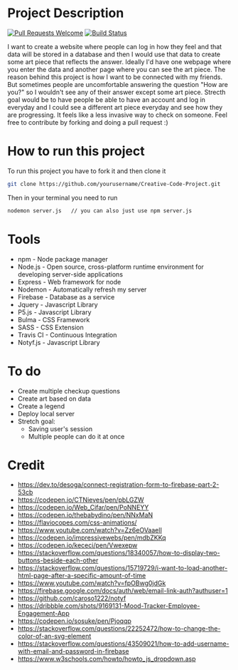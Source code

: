 # Project Description
[![Pull Requests Welcome](https://img.shields.io/badge/PRs-welcome-brightgreen.svg?style=flat)](http://makeapullrequest.com)
[![Build Status](https://travis-ci.com/Oceanestars/Creative-Code-Project.svg?branch=master)](https://travis-ci.com/Oceanestars/Creative-Code-Project)

I want to create a website where people can log in how they feel and that data will be stored in a database
and then I would use that data to create some art piece that reflects the answer.
Ideally I'd have one webpage where you enter the data and another page where you can see the art piece.
The reason behind this project is how I want to be connected with my friends.
But sometimes people are uncomfortable answering the question "How are you?" so I wouldn't see any of their answer except some art piece.
Strecth goal would be to have people be able to have an account and log in everyday and I could see a different art piece everyday and see how they are progressing. It feels like a less invasive way to check on someone.
Feel free to contribute by forking and doing a pull request :)

# How to run this project
To run this project you have to fork it and then clone it
```bash
git clone https://github.com/yourusername/Creative-Code-Project.git
```
Then in your terminal you need to run
```bash
nodemon server.js   // you can also just use npm server.js
```


# Tools
  * npm - Node package manager
  * Node.js - Open source, cross-platform runtime environment for developing server-side applications
  * Express - Web framework for node
  * Nodemon - Automatically refresh my server
  * Firebase - Database as a service
  * Jquery - Javascript Library
  * P5.js - Javascript Library
  * Bulma - CSS Framework
  * SASS - CSS Extension
  * Travis CI - Continuous Integration
  * Notyf.js - Javascript Library

# To do
 * Create multiple checkup questions
 * Create art based on data
 * Create a legend
 * Deploy local server
 * Stretch goal:
      - Saving user's session
      - Multiple people can do it at once

# Credit
 * https://dev.to/desoga/connect-registration-form-to-firebase-part-2-53cb
 * https://codepen.io/CTNieves/pen/pbLGZW
 * https://codepen.io/Web_Cifar/pen/PoNNEYY
 * https://codepen.io/thebabydino/pen/NNxMaN
 * https://flaviocopes.com/css-animations/
 * https://www.youtube.com/watch?v=Zz6eOVaaelI
 * https://codepen.io/impressivewebs/pen/mdbZKKq
 * https://codepen.io/kececi/pen/Vwexepw
 * https://stackoverflow.com/questions/18340057/how-to-display-two-buttons-beside-each-other
 * https://stackoverflow.com/questions/15719729/i-want-to-load-another-html-page-after-a-specific-amount-of-time
 * https://www.youtube.com/watch?v=fpOBwg0jdGk
 * https://firebase.google.com/docs/auth/web/email-link-auth?authuser=1
 * https://github.com/caroso1222/notyf
 * https://dribbble.com/shots/9169131-Mood-Tracker-Employee-Engagement-App
 * https://codepen.io/sosuke/pen/Pjoqqp
 * https://stackoverflow.com/questions/22252472/how-to-change-the-color-of-an-svg-element
 * https://stackoverflow.com/questions/43509021/how-to-add-username-with-email-and-password-in-firebase
 * https://www.w3schools.com/howto/howto_js_dropdown.asp
